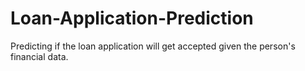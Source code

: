 # Loan-Application-Prediction
Predicting if the loan application will get accepted given the person's financial data.
